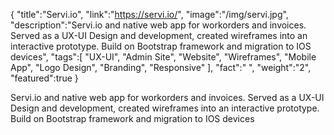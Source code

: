 {
    "title":"Servi.io",
    "link":"https://servi.io/",
    "image":"/img/servi.jpg",
    "description":"Servi.io and native web app for workorders and invoices. Served as a UX-UI Design and development, created wireframes into an interactive prototype. Build on Bootstrap framework and migration to IOS devices",
    "tags":[
          "UX-UI",
          "Admin Site",
          "Website",
          "Wireframes",
          "Mobile App",
          "Logo Design",
          "Branding",
          "Responsive"
        ],
    "fact":" ",
    "weight":"2",
    "featured":true
}


Servi.io and native web app for workorders and invoices. Served as a UX-UI Design and development, created wireframes into an interactive prototype. Build on Bootstrap framework and migration to IOS devices
